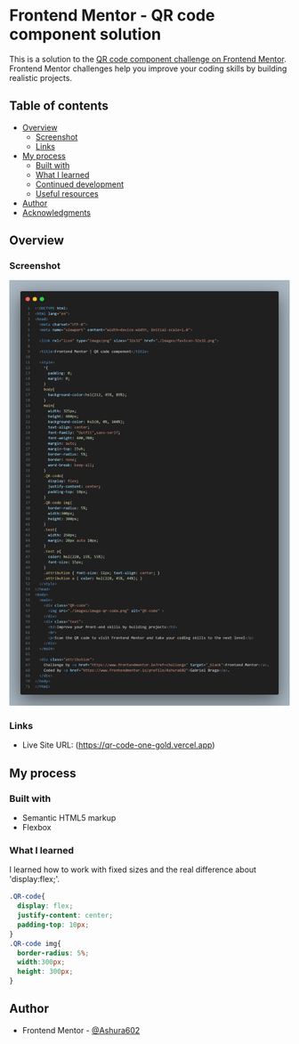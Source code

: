 # Frontend Mentor - QR code component solution

This is a solution to the [QR code component challenge on Frontend Mentor](https://www.frontendmentor.io/challenges/qr-code-component-iux_sIO_H). Frontend Mentor challenges help you improve your coding skills by building realistic projects. 

## Table of contents

- [Overview](#overview)
  - [Screenshot](#screenshot)
  - [Links](#links)
- [My process](#my-process)
  - [Built with](#built-with)
  - [What I learned](#what-i-learned)
  - [Continued development](#continued-development)
  - [Useful resources](#useful-resources)
- [Author](#author)
- [Acknowledgments](#acknowledgments)

## Overview

### Screenshot

![](./code.png)


### Links

- Live Site URL: (https://qr-code-one-gold.vercel.app)

## My process

### Built with

- Semantic HTML5 markup
- Flexbox

### What I learned

I learned how to work with fixed sizes and the real difference about 'display:flex;'.

```css
.QR-code{
  display: flex;
  justify-content: center;
  padding-top: 10px;
}
.QR-code img{
  border-radius: 5%;
  width:300px; 
  height: 300px;
}
```
## Author
- Frontend Mentor - [@Ashura602](https://www.frontendmentor.io/profile/Ashura602)
